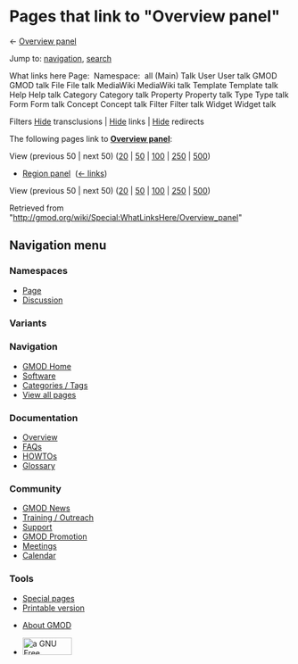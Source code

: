 <div id="mw-page-base" class="noprint">

</div>

<div id="mw-head-base" class="noprint">

</div>

<div id="content" class="mw-body" role="main">

<span id="top"></span>

<div id="mw-js-message" style="display:none;">

</div>



# <span dir="auto">Pages that link to "Overview panel"</span>

<div id="bodyContent">

<div id="contentSub">

← [Overview panel](/wiki/Overview_panel "Overview panel")

</div>

<div id="jump-to-nav" class="mw-jump">

Jump to: [navigation](#mw-navigation), [search](#p-search)

</div>

<div id="mw-content-text">

What links here Page:  Namespace:  all (Main) Talk User User talk GMOD
GMOD talk File File talk MediaWiki MediaWiki talk Template Template talk
Help Help talk Category Category talk Property Property talk Type Type
talk Form Form talk Concept Concept talk Filter Filter talk Widget
Widget talk

Filters
[Hide](/mediawiki/index.php?title=Special:WhatLinksHere/Overview_panel&hidetrans=1 "Special:WhatLinksHere/Overview panel")
transclusions \|
[Hide](/mediawiki/index.php?title=Special:WhatLinksHere/Overview_panel&hidelinks=1 "Special:WhatLinksHere/Overview panel")
links \|
[Hide](/mediawiki/index.php?title=Special:WhatLinksHere/Overview_panel&hideredirs=1 "Special:WhatLinksHere/Overview panel")
redirects

The following pages link to **[Overview
panel](/wiki/Overview_panel "Overview panel")**:

View (previous 50 \| next 50)
([20](/mediawiki/index.php?title=Special:WhatLinksHere/Overview_panel&limit=20 "Special:WhatLinksHere/Overview panel")
\|
[50](/mediawiki/index.php?title=Special:WhatLinksHere/Overview_panel&limit=50 "Special:WhatLinksHere/Overview panel")
\|
[100](/mediawiki/index.php?title=Special:WhatLinksHere/Overview_panel&limit=100 "Special:WhatLinksHere/Overview panel")
\|
[250](/mediawiki/index.php?title=Special:WhatLinksHere/Overview_panel&limit=250 "Special:WhatLinksHere/Overview panel")
\|
[500](/mediawiki/index.php?title=Special:WhatLinksHere/Overview_panel&limit=500 "Special:WhatLinksHere/Overview panel"))

- [Region panel](/wiki/Region_panel "Region panel") ‎
  <span class="mw-whatlinkshere-tools">([←
  links](/mediawiki/index.php?title=Special:WhatLinksHere&target=Region+panel "Special:WhatLinksHere"))</span>

View (previous 50 \| next 50)
([20](/mediawiki/index.php?title=Special:WhatLinksHere/Overview_panel&limit=20 "Special:WhatLinksHere/Overview panel")
\|
[50](/mediawiki/index.php?title=Special:WhatLinksHere/Overview_panel&limit=50 "Special:WhatLinksHere/Overview panel")
\|
[100](/mediawiki/index.php?title=Special:WhatLinksHere/Overview_panel&limit=100 "Special:WhatLinksHere/Overview panel")
\|
[250](/mediawiki/index.php?title=Special:WhatLinksHere/Overview_panel&limit=250 "Special:WhatLinksHere/Overview panel")
\|
[500](/mediawiki/index.php?title=Special:WhatLinksHere/Overview_panel&limit=500 "Special:WhatLinksHere/Overview panel"))

</div>

<div class="printfooter">

Retrieved from
"<http://gmod.org/wiki/Special:WhatLinksHere/Overview_panel>"

</div>

<div id="catlinks" class="catlinks catlinks-allhidden">

</div>

<div class="visualClear">

</div>

</div>

</div>

<div id="mw-navigation">

## Navigation menu

<div id="mw-head">



<div id="left-navigation">

<div id="p-namespaces" class="vectorTabs" role="navigation"
aria-labelledby="p-namespaces-label">

### Namespaces

- <span id="ca-nstab-main"><a href="/wiki/Overview_panel" accesskey="c"
  title="View the content page [c]">Page</a></span>
- <span id="ca-talk"><a
  href="/mediawiki/index.php?title=Talk:Overview_panel&amp;action=edit&amp;redlink=1"
  accesskey="t"
  title="Discussion about the content page [t]">Discussion</a></span>

</div>

<div id="p-variants" class="vectorMenu emptyPortlet" role="navigation"
aria-labelledby="p-variants-label">

### 

### Variants[](#)

<div class="menu">

</div>

</div>

</div>

<div id="right-navigation">





</div>



</div>

</div>

</div>

<div id="mw-panel">

<div id="p-logo" role="banner">

<a href="/wiki/Main_Page"
style="background-image: url(http://gmod.org/images/GMOD-cogs.png);"
title="Visit the main page"></a>

</div>

<div id="p-Navigation" class="portal" role="navigation"
aria-labelledby="p-Navigation-label">

### Navigation

<div class="body">

- <span id="n-GMOD-Home">[GMOD Home](/wiki/Main_Page)</span>
- <span id="n-Software">[Software](/wiki/GMOD_Components)</span>
- <span id="n-Categories-.2F-Tags">[Categories /
  Tags](/wiki/Categories)</span>
- <span id="n-View-all-pages">[View all
  pages](/wiki/Special:AllPages)</span>

</div>

</div>

<div id="p-Documentation" class="portal" role="navigation"
aria-labelledby="p-Documentation-label">

### Documentation

<div class="body">

- <span id="n-Overview">[Overview](/wiki/Overview)</span>
- <span id="n-FAQs">[FAQs](/wiki/Category:FAQ)</span>
- <span id="n-HOWTOs">[HOWTOs](/wiki/Category:HOWTO)</span>
- <span id="n-Glossary">[Glossary](/wiki/Glossary)</span>

</div>

</div>

<div id="p-Community" class="portal" role="navigation"
aria-labelledby="p-Community-label">

### Community

<div class="body">

- <span id="n-GMOD-News">[GMOD News](/wiki/GMOD_News)</span>
- <span id="n-Training-.2F-Outreach">[Training /
  Outreach](/wiki/Training_and_Outreach)</span>
- <span id="n-Support">[Support](/wiki/Support)</span>
- <span id="n-GMOD-Promotion">[GMOD
  Promotion](/wiki/GMOD_Promotion)</span>
- <span id="n-Meetings">[Meetings](/wiki/Meetings)</span>
- <span id="n-Calendar">[Calendar](/wiki/Calendar)</span>

</div>

</div>

<div id="p-tb" class="portal" role="navigation"
aria-labelledby="p-tb-label">

### Tools

<div class="body">

- <span id="t-specialpages"><a href="/wiki/Special:SpecialPages" accesskey="q"
  title="A list of all special pages [q]">Special pages</a></span>
- <span id="t-print"><a
  href="/mediawiki/index.php?title=Special:WhatLinksHere/Overview_panel&amp;printable=yes"
  rel="alternate" accesskey="p"
  title="Printable version of this page [p]">Printable version</a></span>

</div>

</div>

</div>

</div>

<div id="footer" role="contentinfo">

- <span id="footer-places-about">[About
  GMOD](/wiki/GMOD:About "GMOD:About")</span>

<!-- -->

- <span id="footer-copyrightico">[<img src="http://www.gnu.org/graphics/gfdl-logo-small.png" width="88"
  height="31" alt="a GNU Free Documentation License" />](http://www.gnu.org/licenses/fdl-1.3.html)</span>


<div style="clear:both">

</div>

</div>
